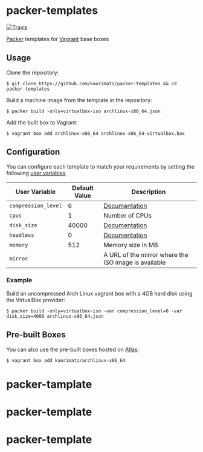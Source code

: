 # packer-templates

[![Travis](https://img.shields.io/travis/kaorimatz/packer-templates.svg?style=flat-square)](https://travis-ci.org/kaorimatz/packer-templates)

[Packer](https://www.packer.io/) templates for [Vagrant](https://www.vagrantup.com/) base boxes

## Usage

Clone the repository:

    $ git clone https://github.com/kaorimatz/packer-templates && cd packer-templates

Build a machine image from the template in the repository:

    $ packer build -only=virtualbox-iso archlinux-x86_64.json

Add the built box to Vagrant:

    $ vagrant box add archlinux-x86_64 archlinux-x86_64-virtualbox.box

## Configuration

You can configure each template to match your requirements by setting the following [user variables](https://packer.io/docs/templates/user-variables.html).

 User Variable       | Default Value | Description
---------------------|---------------|----------------------------------------------------------------------------------------
 `compression_level` | 6             | [Documentation](https://packer.io/docs/post-processors/vagrant.html#compression_level)
 `cpus`              | 1             | Number of CPUs
 `disk_size`         | 40000         | [Documentation](https://packer.io/docs/builders/virtualbox-iso.html#disk_size)
 `headless`          | 0             | [Documentation](https://packer.io/docs/builders/virtualbox-iso.html#headless)
 `memory`            | 512           | Memory size in MB
 `mirror`            |               | A URL of the mirror where the ISO image is available

### Example

Build an uncompressed Arch Linux vagrant box with a 4GB hard disk using the VirtualBox provider:

    $ packer build -only=virtualbox-iso -var compression_level=0 -var disk_size=4000 archlinux-x86_64.json

## Pre-built Boxes

You can also use the pre-built boxes hosted on [Atlas](https://atlas.hashicorp.com/kaorimatz).

    $ vagrant box add kaorimatz/archlinux-x86_64
# packer-tamplate
# packer-template
# packer-template

